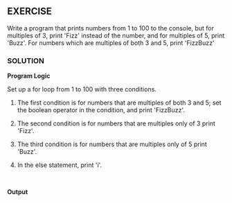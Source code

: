 ## EXERCISE

Write a program that prints numbers from 1 to 100 to the console, but for multiples of 3, print 'Fizz' instead of the number, and for multiples of 5, print 'Buzz'. For numbers which are multiples of both 3 and 5, print 'FizzBuzz'

### SOLUTION


**Program Logic**

Set up a for loop from 1 to 100 with three conditions.

1. The first condition is for numbers that are multiples of both 3 and 5; set the boolean operator in the condition, and print 'FizzBuzz'.

2. The second condition is for numbers that are multiples only of 3 print 'Fizz'.

3. The third condition is for numbers that are multiples only of 5 print 'Buzz'.

4. In the else statement, print 'i'.
<br>

**Output**